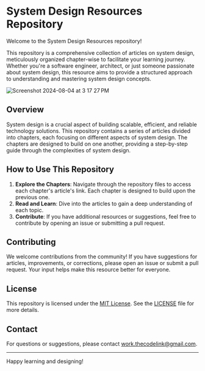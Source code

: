 # System Design Resources Repository

Welcome to the System Design Resources repository! 

This repository is a comprehensive collection of articles on system design, meticulously organized chapter-wise to facilitate your learning journey. Whether you're a software engineer, architect, or just someone passionate about system design, this resource aims to provide a structured approach to understanding and mastering system design concepts.

![Screenshot 2024-08-04 at 3 17 27 PM](https://github.com/user-attachments/assets/07ef128e-1bea-493e-a181-334fe5c10a0c)


## Overview

System design is a crucial aspect of building scalable, efficient, and reliable technology solutions. This repository contains a series of articles divided into chapters, each focusing on different aspects of system design. The chapters are designed to build on one another, providing a step-by-step guide through the complexities of system design.


## How to Use This Repository

1. **Explore the Chapters**: Navigate through the repository files to access each chapter's article's link. Each chapter is designed to build upon the previous one.
2. **Read and Learn**: Dive into the articles to gain a deep understanding of each topic.
3. **Contribute**: If you have additional resources or suggestions, feel free to contribute by opening an issue or submitting a pull request.


## Contributing

We welcome contributions from the community! If you have suggestions for articles, improvements, or corrections, please open an issue or submit a pull request. Your input helps make this resource better for everyone.

## License

This repository is licensed under the [MIT License](LICENSE). See the [LICENSE](LICENSE) file for more details.

## Contact

For questions or suggestions, please contact [work.thecodelink@gmail.com](mailto:work.thecodelink@gmail.com).

---

Happy learning and designing!

